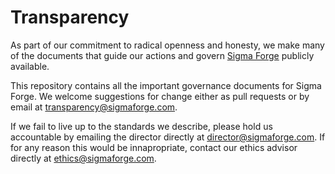 Transparency
==============

As part of our commitment to radical openness and honesty, we make many of the documents that guide our actions and govern [Sigma Forge](http://sigamforge.com) publicly available. 

This repository contains all the important governance documents for Sigma Forge. We welcome suggestions for change either as  pull requests or by email at transparency@sigmaforge.com.

If we fail to live up to the standards we describe, please hold us accountable by emailing the director directly at director@sigmaforge.com. If for any reason this would be innapropriate, contact our ethics advisor directly at ethics@sigmaforge.com.
